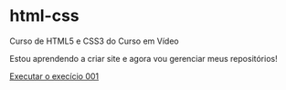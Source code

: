 # html-css
 Curso de HTML5 e CSS3 do Curso em Vídeo 


 Estou aprendendo a criar site e agora vou gerenciar meus repositórios!
 
 <a href="https://kaueafreitas.github.io/html-css/exercicios/ex001/index">Executar o execício 001<a>

 
